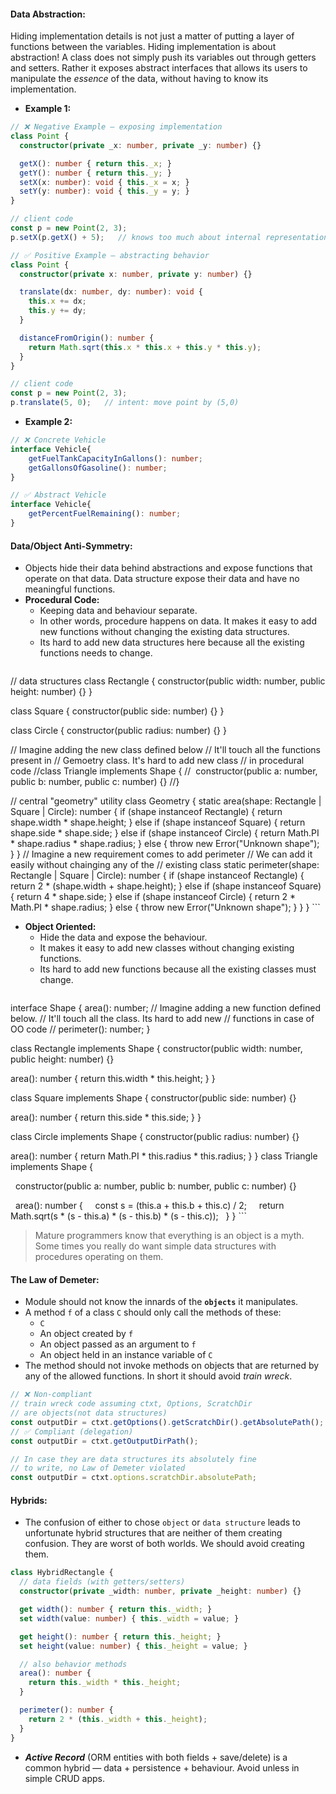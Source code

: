 #### Data Abstraction:
Hiding implementation details is not just a matter of putting a layer of functions between the variables. Hiding implementation is about abstraction! A class does not simply push its variables out through getters and setters. Rather it exposes abstract interfaces that allows its users to manipulate the *essence* of the data, without having to know its implementation.

- **Example 1:**
```ts
// ❌ Negative Example – exposing implementation
class Point {
  constructor(private _x: number, private _y: number) {}

  getX(): number { return this._x; }
  getY(): number { return this._y; }
  setX(x: number): void { this._x = x; }
  setY(y: number): void { this._y = y; }
}

// client code
const p = new Point(2, 3);
p.setX(p.getX() + 5);   // knows too much about internal representation
```

```ts
// ✅ Positive Example – abstracting behavior
class Point {
  constructor(private x: number, private y: number) {}

  translate(dx: number, dy: number): void {
    this.x += dx;
    this.y += dy;
  }

  distanceFromOrigin(): number {
    return Math.sqrt(this.x * this.x + this.y * this.y);
  }
}

// client code
const p = new Point(2, 3);
p.translate(5, 0);   // intent: move point by (5,0)
```
- **Example 2:**
```ts
// ❌ Concrete Vehicle
interface Vehicle{
	getFuelTankCapacityInGallons(): number;
	getGallonsOfGasoline(): number;
}

// ✅ Abstract Vehicle
interface Vehicle{
	getPercentFuelRemaining(): number;
}
```

#### Data/Object Anti-Symmetry:
- Objects hide their data behind abstractions and expose functions that operate on that data. Data structure expose their data and have no meaningful functions.
- **Procedural Code:** 
	- Keeping data and behaviour separate. 
	- In other words, procedure happens on data. It makes it easy to add new functions without changing the existing data structures.
	- Its hard to add new data structures here because all the existing functions needs to change.
	```ts
// data structures
class Rectangle {
  constructor(public width: number, public height: number) {}
}

class Square {
  constructor(public side: number) {}
}

class Circle {
  constructor(public radius: number) {}
}

// Imagine adding the new class defined below
// It'll touch all the functions present in 
// Gemoetry class. It's hard to add new class
// in procedural code
//class Triangle implements Shape {
//  constructor(public a: number, public b: number, public c: number) {}
//}

// central "geometry" utility
class Geometry {
  static area(shape: Rectangle | Square | Circle): number {
    if (shape instanceof Rectangle) {
      return shape.width * shape.height;
    } else if (shape instanceof Square) {
      return shape.side * shape.side;
    } else if (shape instanceof Circle) {
      return Math.PI * shape.radius * shape.radius;
    } else {
      throw new Error("Unknown shape");
    }
  }
  // Imagine a new requirement comes to add perimeter
  // We can add it easily without chainging any of the
  // existing class
  static perimeter(shape: Rectangle | Square | Circle): number {
    if (shape instanceof Rectangle) {
      return 2 * (shape.width + shape.height);
    } else if (shape instanceof Square) {
      return 4 * shape.side;
    } else if (shape instanceof Circle) {
      return 2 * Math.PI * shape.radius;
    } else {
      throw new Error("Unknown shape");
    }
  }
}
	```
- **Object Oriented:** 
	- Hide the data and expose the behaviour.
	- It makes it easy to add new classes without changing existing functions.
	- Its hard to add new functions because all the existing classes must change.
	```ts
interface Shape {
  area(): number;
  // Imagine adding a new function defined below. 
  // It'll touch all the class. Its hard to add new
  // functions in case of OO code
  // perimeter(): number;
}

class Rectangle implements Shape {
  constructor(public width: number, public height: number) {}

  area(): number {
    return this.width * this.height;
  }
}

class Square implements Shape {
  constructor(public side: number) {}

  area(): number {
    return this.side * this.side;
  }
}

class Circle implements Shape {
  constructor(public radius: number) {}

  area(): number {
    return Math.PI * this.radius * this.radius;
  }
}
class Triangle implements Shape {

  constructor(public a: number, public b: number, public c: number) {}

  area(): number {
    const s = (this.a + this.b + this.c) / 2;
    return Math.sqrt(s * (s - this.a) * (s - this.b) * (s - this.c));
  }
}
	```

> Mature programmers know that everything is an object is a myth. Some times you really do want simple data structures with procedures operating on them.

#### The Law of Demeter:
- Module should not know the innards of the **`objects`** it manipulates.
- A method `f` of a class `C` should only call the methods of these:
	- `C`
	- An object created by `f`
	- An object passed as an argument to `f`
	- An object held in an instance variable of `C`
- The method should not invoke methods on objects that are returned by any of the allowed functions. In short it should avoid *train wreck*.
```ts
// ❌ Non-compliant
// train wreck code assuming ctxt, Options, ScratchDir 
// are objects(not data structures)
const outputDir = ctxt.getOptions().getScratchDir().getAbsolutePath();
// ✅ Compliant (delegation)
const outputDir = ctxt.getOutputDirPath();

// In case they are data structures its absolutely fine
// to write, no Law of Demeter violated
const outputDir = ctxt.options.scratchDir.absolutePath;
```

#### Hybrids:
- The confusion of either to chose `object` or `data structure` leads to unfortunate hybrid structures that are neither of them creating confusion. They are worst of both worlds. We should avoid creating them.
```ts
class HybridRectangle {
  // data fields (with getters/setters)
  constructor(private _width: number, private _height: number) {}

  get width(): number { return this._width; }
  set width(value: number) { this._width = value; }

  get height(): number { return this._height; }
  set height(value: number) { this._height = value; }

  // also behavior methods
  area(): number {
    return this._width * this._height;
  }

  perimeter(): number {
    return 2 * (this._width + this._height);
  }
}
```
- ***Active Record*** (ORM entities with both fields + save/delete) is a common hybrid — data + persistence + behaviour. Avoid unless in simple CRUD apps.